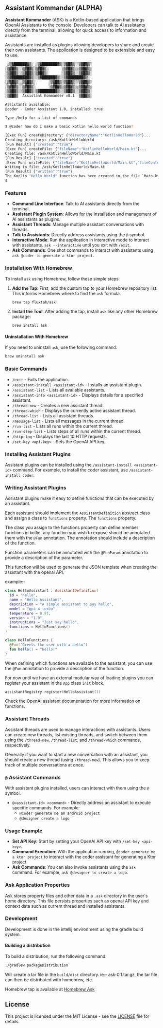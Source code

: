 ## Assistant Kommander (ALPHA)
**Assistant Kommander** (ASK) is a Kotlin-based application that brings OpenAI Assistants to the console. Developers can talk to AI assistants directly from the terminal, allowing for quick access to information and assistance.

Assistants are installed as plugins allowing developers to share and create their own assistants. The application is designed to be extensible and easy to use.

```bash
 ░▒▓██████▓▒░ ░▒▓███████▓▒░▒▓█▓▒░░▒▓█▓▒░ 
░▒▓█▓▒░░▒▓█▓▒░▒▓█▓▒░      ░▒▓█▓▒░░▒▓█▓▒░ 
░▒▓█▓▒░░▒▓█▓▒░▒▓█▓▒░      ░▒▓█▓▒░░▒▓█▓▒░ 
░▒▓████████▓▒░░▒▓██████▓▒░░▒▓███████▓▒░  
░▒▓█▓▒░░▒▓█▓▒░      ░▒▓█▓▒░▒▓█▓▒░░▒▓█▓▒░ 
░▒▓█▓▒░░▒▓█▓▒░      ░▒▓█▓▒░▒▓█▓▒░░▒▓█▓▒░ 
░▒▓█▓▒░░▒▓█▓▒░▒▓███████▓▒░░▒▓█▓▒░░▒▓█▓▒░             
░▒▓█▓▒  Assistant Kommander v0.1  ▒▓█▓▒░

Assistants available:
@coder - Coder Assistant 1.0, installed: true

Type /help for a list of commands

$ @coder how do I make a basic kotlin hello world function?

[Exec Fun] createDirectory: {"directoryName":"KotlinHelloWorld"}...
Creating directory: /ask/KotlinHelloWorld
[Fun Result] {"created":"true"}
[Exec Fun] createFile: {"fileName":"KotlinHelloWorld/Main.kt"}...
Creating file: /ask/KotlinHelloWorld/Main.kt
[Fun Result] {"created":"true"}
[Exec Fun] writeFile: {"fileName":"KotlinHelloWorld/Main.kt","fileContents":"fun main() {\n    println(\"Hello, World!\")\n}"}...
Writing to file: /ask/KotlinHelloWorld/Main.kt
[Fun Result] {"written":"true"}
The Kotlin "Hello World" function has been created in the file `Main.kt` within the `KotlinHelloWorld` project.
$ 
```

### Features
- **Command Line Interface**: Talk to AI assistants directly from the terminal.
- **Assistant Plugin System**: Allows for the installation and management of AI assistants as plugins.
- **Assistant Threads**: Manage multiple assistant conversations with threads.
- **Talk to Assistants**: Directly address assistants using the `@` symbol.
- **Interactive Mode**: Run the application in interactive mode to interact with assistants. `ask --interactive` until you exit with `/exit`.
- **Ask Commands**: One shot commands to interact with assistants using `ask @coder to generate a ktor project`.


### Installation With Homebrew

To install `ask` using Homebrew, follow these simple steps:

1. **Add the Tap**:
   First, add the custom tap to your Homebrew repository list. This informs Homebrew where to find the `ask` formula.
   ```bash
   brew tap fluxtah/ask
   ```

2. **Install the Tool**:
   After adding the tap, install `ask` like any other Homebrew package:
   ```bash
   brew install ask
   ```

#### Uninstallation With Homebrew

If you need to uninstall `ask`, use the following command:
```bash
brew uninstall ask
```

### Basic Commands
- `/exit` - Exits the application.
- `/assistant-install <assistant-id>` - Installs an assistant plugin.
- `/assistant-list` - Lists all available assistants.
- `/assistant-info <assistant-id>` - Displays details for a specified assistant.
- `/thread-new` - Creates a new assistant thread.
- `/thread-which` - Displays the currently active assistant thread.
- `/thread-list` - Lists all assistant threads.
- `/message-list` - Lists all messages in the current thread.
- `/run-list` - Lists all runs within the current thread.
- `/run-step-list` - Lists steps of all runs within the current thread.
- `/http-log` - Displays the last 10 HTTP requests.
- `/set-key <api-key>` - Sets the OpenAI API key.

### Installing Assistant Plugins
Assistant plugins can be installed using the `/assistant-install <assistant-id>` command. For example, to install the coder assistant, use `/assistant-install coder`.

### Writing Assistant Plugins
Assistant plugins make it easy to define functions that can be executed by an assistant.

Each assistant should implement the `AssistantDefinition` abstract class and assign a class to `functions` property. The `functions` property.

The class you assign to the functions property can define member functions in kotlin, any function you wish to expose should be annotated them with the `@Fun` annotation. The annotation should include a description of the function.

Function parameters can be annotated with the `@FunParam` annotation to provide a description of the parameter.

This function will be used to generate the JSON template when creating the assistant with the openai API.

example:- 

```kotlin
class HelloAssistant : AssistantDefinition(
  id = "hello",
  name = "Hello Assistant",
  description = "A simple assistant to say hello",
  model = "gpt-4-turbo",
  temperature = 0.9f,
  version = "1.0",
  instructions = "Just say hello",
  functions = HelloFunctions()
)

class HelloFunctions {
  @Fun("Greets the user with a hello")
  fun hello() = "Hello!"
}
```

When defining which functions are available to the assistant, you can use the `@Fun` annotation to provide a description of the function.

For now until we have an external modular way of loading plugins you can register your assistant in the `App` class `init` block.

```kotlin
assistantRegistry.register(HelloAssistant())
```

Check the OpenAI assistant documentation for more information on functions.

### Assistant Threads
Assistant threads are used to manage interactions with assistants. Users can create new threads, list existing threads, and switch between them using the `/thread-new`, `/thread-list`, and `/thread-which` commands, respectively.

Generally if you want to start a new conversation with an assistant, you should create a new thread (using `/thread-new`). This allows you to keep track of multiple conversations at once.

### `@` Assistant Commands
With assistant plugins installed, users can interact with them using the `@` symbol.

- `@<assistant-id> <command>` - Directly address an assistant to execute specific commands. For example:
    - `@coder generate me an android project`
    - `@designer create a logo`


### Usage Example
- **Set API Key**: Start by setting your OpenAI API key with `/set-key <api-key>`.
- **Command Execution**: With the application running, `@coder generate me a ktor project` to interact with the coder assistant for generating a Ktor project.
- **Ask Commands**: You can also invoke assistants using the `ask` command. For example, `ask @designer to create a logo`.

### Ask Application Properties
Ask stores property files and other data in a `.ask` directory in the user's home directory. This file persists properties such as openai API key and context data such as current thread and installed assistants.

### Development
Development is done in the intellij environment using the gradle build system.

#### Building a distribution
To build a distribution, run the following command:

```bash
./gradlew packageDistribution
```

Will create a tar file in the `build/dist` directory. ie:- ask-0.1.tar.gz, the tar file can then
be distributed with homebrew, etc.

Homebrew tap is available at [Homebrew Ask](https://github.com/fluxtah/homebrew-ask)

## License

This project is licensed under the MIT License - see the [LICENSE](LICENSE) file for details.


